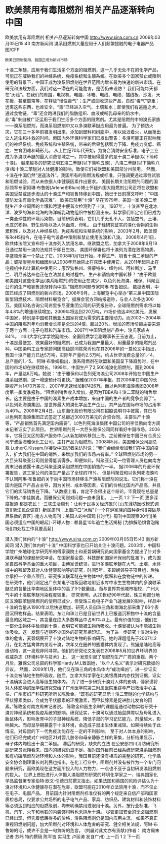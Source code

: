 # 欧美禁用有毒阻燃剂 相关产品逐渐转向中国

欧美禁用有毒阻燃剂 相关产品逐渐转向中国
http://www.sina.com.cn  2009年03月05日15:43   南方新闻网
溴系阻燃剂大量应用于人们频繁接触的电子电器产品　图/CFP

    欧美已限制使用，我国正成为新兴市场
十溴二苯醚，应用于我们生活多个方面的阻燃剂，这一几乎无处不在的化学产品，可能正在威胁我们的神经系统、免疫系统和生殖系统。在欧美多个国家禁止或限制使用的背景下，中国正成为溴系阻燃剂在世界范围内增长最为快速的新兴市场。在研究和法规方面，我们对这一潜在的可能危害，是否仍未设防？ 
我们可能每天都在“历险”。在我们的周围，电视机、电脑、冰箱、电线、电缆、插线板、沙发、天花板，甚至窗帘等，在释放“慢性毒气”；生产或回收这些产品，自然“毒气”更重；远离这些东西，也难安全，“毒”已经进入空气、土壤和水；即使我们有逃遁之术，通过食物链，“毒”还会跑进我们的脂肪组织、血液或哺乳母亲的奶水中。
此“毒”来自被广泛运用于我们生活多个方面的阻燃剂。尤其是阻燃剂中的溴氏家族——溴系阻燃剂，而溴系阻燃剂中又以多溴联苯醚应用最为普遍。
为了预防火灾，它在三十多年前被发明出来，添加到塑料和树脂中，用以延迟着火，从而抢出让人逃生和扑救的时间。但国内外环保科学家们已发出警告：多溴可能正在影响我们的神经系统、免疫系统和生殖系统，带来的后果包括智力下降、免疫力变低、癌症、生育困难和畸形儿。
从上世纪70年代开始，为符合消防安全标准，电子工业成为多溴联苯醚的最大消费领域之一。其中被用得最多的是十溴二苯醚(以下简称十溴)。
越来越多的研究证明五溴二苯醚(以下简称五溴)、八溴二苯醚(以下简称八溴)和十溴二苯醚对人体健康的影响，致使它们被欧盟和美国部分州禁用。
然而，十溴在中国仍然“逍遥法外”。我国所有的阻燃法规或标准，只强调要通过毒性试验和阻燃试验，而从未依据人体健康因素作出要求。
美国长期关注阻燃剂问题的国际领军专家阿琳·布鲁姆(Arlene市Blum)博士怀疑外国大阻燃剂公司正将在欧盟和美国受禁或逐步淘汰的十溴生产和销售转移到中国，她已于日前撰文呼吁：“中国谨防发生有毒化学品灾难”。
欧美已禁用“十溴”
早在1979年，美国一家多溴二苯醚生产企业周围的土壤和污泥中便首次检测到了十溴。1987年，十溴甚至在北冰洋、波罗的海和北海的海洋哺乳动物组织中被检测出来。科学家们断定它们已成为一类全球性的环境污染物。目前研究表明，它们几乎无孔不入，包括空气、土壤、水底沉积物、野生动物以及人体血液、母乳。
由于经研究证实的溴化合物的生物累积性，以及对人神经系统、免疫系统和生殖系统的影响，2003年2月，欧盟颁布RoHS指令，在电子电气设备中限制和禁止使用五溴和八溴。
2008年4月1日，欧共体法院又宣布将十溴亦列入禁用名单。继欧盟之后，加拿大于2008年6月19日通过禁用十溴的法规并于即日生效。
美国环保署也将十溴列为潜在致癌物质。华盛顿州第一个禁止了它，2008年1月1日开始，不得生产、销售十溴二苯醚的产品；威斯康星州和缅因州从2008年开始禁止在床垫中使用它，从2011年起禁止在电视机中和计算机中使用它；康涅狄格州、佛蒙特州、纽约州、阿拉斯加、马里兰、明尼苏达州也正在立法禁止的过程中。
生产和销售向中国转移？
“由于欧盟和美国对这些化学品(溴系阻燃剂)的使用正在减少，以色列死海溴、雅保、科聚亚公司的生产和销售逐渐转向中国。”阻燃剂问题专家阿琳·布鲁姆说。
数据表明，中国已经成了阻燃剂的新兴市场。2008年9月，上海展览中心举办“第三届中国国际新型阻燃技术、阻燃材料展览会”，据展会官方网站报道称，与会人次多达300万。美国知名咨询公司弗里多尼亚集团公司的研究报告称，全球阻燃剂需求将以每年4.8%的增速继续增加，2009年将达到220万吨，市场价值达49亿美元，发展中国家，特别是中国和其他亚太国家将成为需求的主要推动力。而2002～2004年中国的阻燃剂年均消费增长率是全球的4倍，超过20%。增加的市场份额主要来源于两个方面：电子电器和汽车市场。2007年中国阻燃剂产品中，溴氏家族占84%。
四川大学化学学院副院长、全国阻燃学会副理事长王玉忠说，目前为止，十溴是最便宜、效果最好的阻燃剂，已成为我国产量最大、用量最多的阻燃剂品种。中国染料工业专家顾问团高级顾问陈荣圻也在其2006年的一篇论文中指出，我国十溴产能力已达5万吨，实际年产量约2.5万吨，约占世界消费总量的1／4，总产量的1／5。
阿琳·布鲁姆指出，溴系阻燃剂在欧盟和美国呈下降趋势时，在中国的市场却在继续增长。1999年，中国生产了2,500吨溴化阻燃剂，而到2006年，产量达8万吨。她说：“由于雅保和以色列死海溴公司2008年开始在中国生产溴系阻燃剂，这一增速预计将更快。”
据雅保2007年年报，其2006年在中国的长期资产为1470万美元，2007年迅速增加到7426万。而以色列死海溴集团2008年度第一季度季报称，“阻燃剂销售收入增加，是因为TBBA和十溴二苯醚的销售增长。这主要是由于中国的溴素生产成本增加，来自中国的生产者的竞争变弱了”。
以色列死海溴集团。是世界最大的溴化学品生产企业，其产品在国际市场的占用率为40%。2009年2月4日，山东海化股份有限公司在招股说明书中披露，其已与以色列死海溴集团正式签定了总额近3000万美元的合资合同，主要生产十溴等，“产品销售首先满足国内需要”。以色列死海溴集团中国公司的李佳鹏向南方周末记者证实了此项目。
世界阻燃剂另一大巨头雅保公司同样看好中国市场。2006年，它将亚太区的客户服务中心从新加坡转移到上海。之前雅保在中国已有合资公司宁波金海雅保化工公司，主打产品为阻燃剂。2008年5月，美国雅保公司副总裁 LutherC.Kissam.Ⅳ接受中国记者采访时说：“我们会继续增加我们在中国的投入，扩大我们在中国的销售，来增加我们的市场占有率。”
全球阻燃剂市场的另一大巨头科聚亚公司则显得低调得多。即便如此，科聚亚公司一位管理人员也向南方周末记者透露十溴占科聚亚溴系阻燃剂在中国销售的一半。
据2006年的丹麦环保署报告，这三家公司的溴生产量占了全球的78%。
但是科聚亚和以色列死海溴均不认同阿琳·布鲁姆的关于向中国市场转移生产溴系阻燃剂的说法。它们称十溴在国内是国产产品占主导，因为关税、成本等因素，它们的价格比国内产品高，并且它们的实际销售在下降。“从数据上看，肯定不会得出这个结论。毕竟现在总量是下降的。”李佳鹏说。而雅保公司则对问题一直未回复。
上一页
1
2
下一页
更多深度报道
都是农民！
·三联生活周刊：让利于民事关经济振兴
[山东潍坊医改模式调查][浙江民企调查]
·新民周刊：上海户口“冰融”
[一个在沪家族的四种身份][突破基尼系数的盲区]
·南方人物周刊：美国人的中国观
[《时代》周刊中国观察30年][美国必须适应中国的崛起]
·环球人物：赖昌星10年逃亡生活揭秘
[为排解恐惧曾泡赌场][四处找工作竟要高薪]

潜入我们体内的“十溴”
http://www.sina.com.cn  2009年03月05日15:43   南方新闻网
潜入我们体内的“十溴”
中国科学家也已开始关注十溴问题。2003年，中国科学院广州地球化学研究所的傅家谟院士和麦碧娴研究员向国家基金为提出了针对多溴联苯醚的课题研究申请。在国家基金委、科技部和国家环保局的批准下，成为国家自然科学基金的重大项目，由傅家谟统领，进行多溴联苯醚在大气、土壤、水体域中的残留及其对人体健康影响等的研究，时间5年。麦碧娴领导子项目组，后独立承担一个重点项目，研究多溴联苯醚在生物体中的累积和在食物链中的传递。
在研究中，他们测定出广东某电子垃圾回收地附近水库中水生生物体内的多溴联苯醚总的含量比华南地区鱼体中的高了3个数量级。而与世界其他城市相较，广州大气中的十溴联苯醚污染程度较重。
研究表明，从20世纪90年代起，珠三角部分地区五溴联苯醚阻燃剂的使用已减少，但受珠三角电子产业飞速发展的影响，样品中十溴的含量从1990年以后快速增加。研究人员自珠三角和南海北部采集了66个表层沉积物样品。结果表明，东江和珠江已是目前世界上已报道沉积物中十溴的含量最高的区域之一，其含量在绝大多数样品中占80%以上。最有价值的是，他们在一部分生物体中检测到十溴，表明它可能被生物所吸收。十溴曾被认为不能被生物体吸收。这一发现与近期不少国外的研究互相印证。
为了进一步研究十溴对生物体的危害，麦碧娴展开了十溴对陆地生物的影响研究。她的课题组先于2007年2月，在北方猛禽体内发现十溴，次年又在圈养的熊猫体内发现了。熊猫是陆地高等级动物，这一发现非同寻常。他们的研究论文发表在2008年5月的世界环境界的权威杂志《环境科学与技术》上。
这一发现引起了阻燃剂生产厂商的重视，两个月后，雅保公司总部的科学家Hardy.M.L致函她，“以个人名义”表示对研究数据的异议。
然而，2009年1月，他们又在珠三角的水鸟体内“成功缉凶”。进一步证实十溴会被陆地生物所吸收。随后，加拿大科学家在北美银鹰体内亦找到证据，证实十溴确实会进入高等级生物体内。
为了进一步研究十溴对人体的影响，傅家谟将对人体影响的医学性研究交给了广州医学院第三附属医院重症孕产妇救治中心主任、广州市妇产科研究所所长陈敦金。“既有的研究显示十溴二苯醚的化学结构与甲状腺素类似，会成为甲状腺素的环境激素，而甲状腺素是促进胎儿发育的因素。”陈敦金对南方周末记者说。
陈敦金和医生余琳的课题组通过动物实验研究十溴对神经系统和免疫系统的影响。研究证实，十溴可以通过胎盘屏障以及母乳进入胎鼠体内，影响发育中的子鼠神经系统，降低子鼠的学习记忆能力。剂量越大，影响越大。而母鼠孕期暴露于十溴环境，会造成子鼠出生体重减轻。如果持续处于此情况，对母鼠的下一代免疫功能存在一定的不利影响。
至于对人体本身的影响，他们已经完成对广州地区21对婴儿脐带和母亲静脉血样的采集，分析结果显示，母子体内均检出十溴二苯醚。
滞后的研究，缺失的立法
在公安部四川消防研究所副研究员张翔看来，国内的研究仍显不足。相对国外目前已经系统研究溴系阻燃剂和有机磷阻燃剂对环境和人体的影响，我国目前还没有相应的完整的研究，化学品安全协会副理事长刘利民也指出，在化工行业中，阻燃剂并没有被作为一个专门问题来研究，而欧美现在这方面所投入的人力物力，一点也不亚于当初研发溴阻燃剂的投入。
世界上首批进行人体摄入溴阻燃剂研究的环境化学家之一、瑞典国家化学品监督署专家伯特·欧文·伦德日前撰文指出，如果法国和英国的风险评估认为十溴对环境和人体健康存在潜在危害，欧盟可能在2010年立法禁用十溴，而不仅止在电子、电器产品。
目前国内针对阻燃剂标准仅有的两个规定来自信产部和国家质检总局，仅要求公共场所的电子电气产品、家具、纺织品、建筑材料和装饰材料等必须达到相应的阻燃级别，均未明确禁用或限用十溴。另外，按行业标准，飞机、汽车、火车和地铁的内装饰材料也未排斥十溴。
尽管更加安全的无卤阻燃剂已经出现，但凭着低廉得多的价格，溴系阻燃剂仍是国内应用主流。
如果不真正重视阻燃剂问题，加大阻燃剂对环境和人体危害的研究、健全相关法规，阿琳·布鲁姆的话，或许不会是一句耸听的危言。
(刘晨对此文亦有贡献)(作者： 南方周末记者 苏岭 特约撰稿 陈军吉 实习生 卢丽涛 发自广州)
上一页
1
2
下一页

